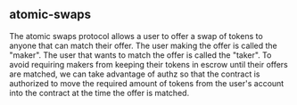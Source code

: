 ## atomic-swaps

The atomic swaps protocol allows a user to offer a swap of tokens to anyone that can match their offer.
The user making the offer is called the "maker". The user that wants to match the offer is called
the "taker".
To avoid requiring makers from keeping their tokens in escrow until their offers are matched, we
can take advantage of authz so that the contract is authorized to move the required amount of
tokens from the user's account into the contract at the time the offer is matched.